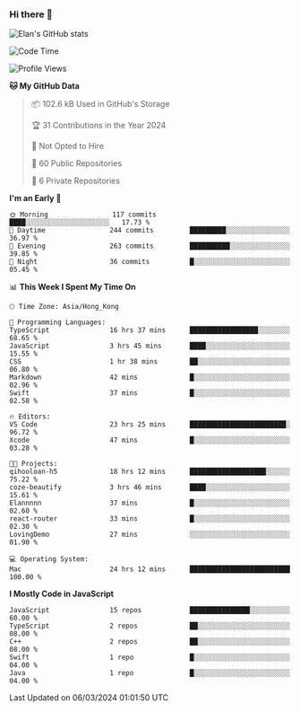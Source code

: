 ### Hi there 👋

![Elan's GitHub stats](https://github-readme-stats.vercel.app/api?username=elaninhust&rank_icon=github)

<!--START_SECTION:waka-->
![Code Time](http://img.shields.io/badge/Code%20Time-52%20hrs%2030%20mins-blue)

![Profile Views](http://img.shields.io/badge/Profile%20Views-7-blue)

**🐱 My GitHub Data** 

> 📦 102.6 kB Used in GitHub's Storage 
 > 
> 🏆 31 Contributions in the Year 2024
 > 
> 🚫 Not Opted to Hire
 > 
> 📜 60 Public Repositories 
 > 
> 🔑 6 Private Repositories 
 > 
**I'm an Early 🐤** 

```text
🌞 Morning                117 commits         ████░░░░░░░░░░░░░░░░░░░░░   17.73 % 
🌆 Daytime                244 commits         █████████░░░░░░░░░░░░░░░░   36.97 % 
🌃 Evening                263 commits         ██████████░░░░░░░░░░░░░░░   39.85 % 
🌙 Night                  36 commits          █░░░░░░░░░░░░░░░░░░░░░░░░   05.45 % 
```


📊 **This Week I Spent My Time On** 

```text
🕑︎ Time Zone: Asia/Hong_Kong

💬 Programming Languages: 
TypeScript               16 hrs 37 mins      █████████████████░░░░░░░░   68.65 % 
JavaScript               3 hrs 45 mins       ████░░░░░░░░░░░░░░░░░░░░░   15.55 % 
CSS                      1 hr 38 mins        ██░░░░░░░░░░░░░░░░░░░░░░░   06.80 % 
Markdown                 42 mins             █░░░░░░░░░░░░░░░░░░░░░░░░   02.96 % 
Swift                    37 mins             █░░░░░░░░░░░░░░░░░░░░░░░░   02.58 % 

🔥 Editors: 
VS Code                  23 hrs 25 mins      ████████████████████████░   96.72 % 
Xcode                    47 mins             █░░░░░░░░░░░░░░░░░░░░░░░░   03.28 % 

🐱‍💻 Projects: 
qihooloan-h5             18 hrs 12 mins      ███████████████████░░░░░░   75.22 % 
coze-beautify            3 hrs 46 mins       ████░░░░░░░░░░░░░░░░░░░░░   15.61 % 
Elannnnn                 37 mins             █░░░░░░░░░░░░░░░░░░░░░░░░   02.60 % 
react-router             33 mins             █░░░░░░░░░░░░░░░░░░░░░░░░   02.30 % 
LovingDemo               27 mins             ░░░░░░░░░░░░░░░░░░░░░░░░░   01.90 % 

💻 Operating System: 
Mac                      24 hrs 12 mins      █████████████████████████   100.00 % 
```

**I Mostly Code in JavaScript** 

```text
JavaScript               15 repos            ███████████████░░░░░░░░░░   60.00 % 
TypeScript               2 repos             ██░░░░░░░░░░░░░░░░░░░░░░░   08.00 % 
C++                      2 repos             ██░░░░░░░░░░░░░░░░░░░░░░░   08.00 % 
Swift                    1 repo              █░░░░░░░░░░░░░░░░░░░░░░░░   04.00 % 
Java                     1 repo              █░░░░░░░░░░░░░░░░░░░░░░░░   04.00 % 
```




 Last Updated on 06/03/2024 01:01:50 UTC
<!--END_SECTION:waka-->

